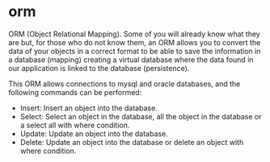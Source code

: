 # orm

ORM (Object Relational Mapping). Some of you will already know what they are but, for those who do not know them, an ORM allows you to convert the data of your objects in a correct format to be able to save the information in a database (mapping) creating a virtual database where the data found in our application is linked to the database (persistence).


This ORM allows connections to mysql and oracle databases, and the following commands can be performed:

- Insert: Insert an object into the database.
- Select: Select an object in the database, all the object in the database or a select all with where condition.
- Update: Update an object into the database.
- Delete: Update an object into the database or delete an object with where condition.
